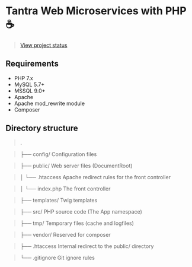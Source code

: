 # Tantra Web Microservices with PHP :coffee:

> [View project status](https://github.com/orgs/khanakat/projects/1)

## Requirements
- PHP 7.x
- MySQL 5.7+
- MSSQL 9.0+
- Apache 
- Apache mod_rewrite module
- Composer

## Directory structure
> .

> ├── config/             Configuration files

> ├── public/             Web server files (DocumentRoot)

> │   └── .htaccess       Apache redirect rules for the front controller

> │   └── index.php       The front controller

> ├── templates/          Twig templates

> ├── src/                PHP source code (The App namespace)

> ├── tmp/                Temporary files (cache and logfiles)

> ├── vendor/             Reserved for composer

> ├── .htaccess           Internal redirect to the public/ directory

> └── .gitignore          Git ignore rules
